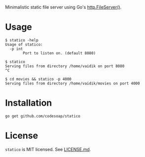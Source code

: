 Minimalistic static file server using Go's
[http.FileServer()](https://golang.org/pkg/net/http/#FileServer).

# Usage
```console
$ statico -help
Usage of statico:
  -p int
        Port to listen on. (default 8080)

$ statico
Serving files from directory /home/vaidik on port 8080
^C

$ cd movies && statico -p 4000
Serving files from directory /home/vaidik/movies on port 4000
```

# Installation
`go get github.com/codesoap/statico`

# License
`statico` is MIT licensed. See
[LICENSE.md](https://github.com/vaidik/statico/blob/master/LICENSE.md).
